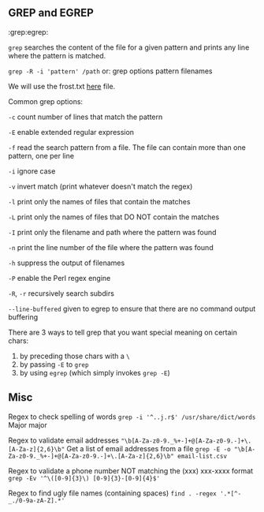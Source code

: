 ## GREP and EGREP
:grep:egrep:

`grep` searches the content of the file for a given pattern and prints any line where the pattern is matched.

`grep -R -i 'pattern' /path` or: grep options pattern filenames

We will use the frost.txt [here](./) file.

Common grep options:

`-c` count number of lines that match the pattern

`-E` enable extended regular expression

`-f` read the search pattern from a file. The file can contain more than one pattern, one per line

`-i` ignore case

`-v` invert match (print whatever doesn't match the regex)

`-l` print only the names of files that contain the matches

`-L` print only the names of files that DO NOT contain the matches

`-I` print only the filename and path where the pattern was found

`-n` print the line number of the file where the pattern was found

`-h` suppress the output of filenames

`-P` enable the Perl regex engine

`-R`, `-r` recursively search subdirs

`--line-buffered` given to egrep to ensure that there are no command output buffering

There are 3 ways to tell grep that you want special meaning on certain chars:

1. by preceding those chars with a `\`
2. by passing `-E` to `grep`
3. by using `egrep` (which simply invokes `grep -E`)

## Misc

Regex to check spelling of words
`grep -i '^..j.r$' /usr/share/dict/words`
Major
major

Regex to validate email addresses
`"\b[A-Za-z0-9._%+-]+@[A-Za-z0-9.-]+\.[A-Za-z]{2,6}\b"`
Get a list of email addresses from a file
`grep -E -o "\b[A-Za-z0-9._%+-]+@[A-Za-z0-9.-]+\.[A-Za-z]{2,6}\b" email-list.csv`

Regex to validate a phone number NOT matching the (xxx) xxx-xxxx format
`grep -Ev '^\([0-9]{3}\) [0-9]{3}-[0-9]{4}$'`

Regex to find ugly file names (containing spaces)
`find . -regex '.*[^-_./0-9a-zA-Z].*'`
